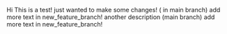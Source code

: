 Hi 
This is a test!
just wanted to make some changes! ( in main branch)
add more text in new_feature_branch!
another description (main branch)
add more text in new_feature_branch!